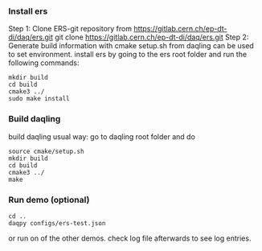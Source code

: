 
### Install ers

Step 1:
Clone ERS-git repository from https://gitlab.cern.ch/ep-dt-di/daq/ers.git
    git clone https://gitlab.cern.ch/ep-dt-di/daq/ers.git
Step 2:
Generate build information with cmake
setup.sh from daqling can be used to set environment.
install ers by going to the ers root folder and run the following commands:

    mkdir build
    cd build
    cmake3 ../
    sudo make install

### Build daqling

build daqling usual way:
go to daqling root folder and do

    source cmake/setup.sh
    mkdir build
    cd build
    cmake3 ../
    make

### Run demo (optional)

    cd ..
    daqpy configs/ers-test.json
or
run on of the other demos.
check log file afterwards to see log entries.

